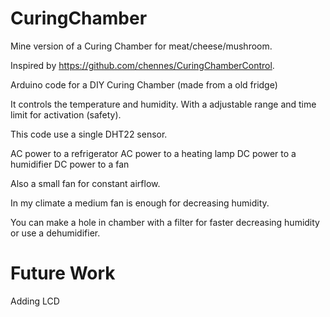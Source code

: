 # CuringChamber

Mine version of a Curing Chamber for meat/cheese/mushroom.

Inspired by https://github.com/chennes/CuringChamberControl.

Arduino code for a DIY Curing Chamber (made from a old fridge) 

It controls the temperature and humidity. With a adjustable range and time limit for activation (safety).

This code use a single DHT22 sensor.

AC power to a refrigerator
AC power to a heating lamp
DC power to a humidifier
DC power to a fan

Also a small fan for constant airflow.

In my climate a medium fan is enough for decreasing humidity. 

You can make a hole in chamber with a filter for faster decreasing humidity or use a dehumidifier.

# Future Work

Adding LCD
